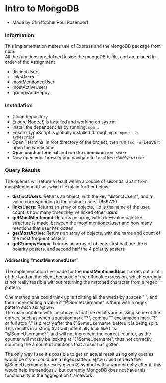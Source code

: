 # Intro to MongoDB
 
- Made by Christopher Poul Rosendorf

### Information

This implementation makes use of Express and the MongoDB package from npm.  
All the functions are defined inside the mongoDB.ts file, and are placed in order of the Assignment:  

- distinctUsers
- linksUsers
- mostMentionedUser
- mostActiveUsers
- grumpyAndHappy

### Installation

- Clone Repository
- Ensure NodeJS is installed and working on system
- Install the dependencies by running: `npm i`
- Ensure TypeScript is globally installed through npm: `npm i -g typescript`
- Open 1 terminal in root directory of the project, then run `tsc -w` (Leave it open the whole time)
- Open another terminal and run the command: `npm start`
- Now open your browser and navigate to `localhost:3000/twitter`

### Query Results

The queries will return a result within a couple of seconds, apart from mostMentionedUser, which I explain further below.  

- **distinctUsers**: Returns an object, with the key "distinctUsers", and a value corrosponding to the distinct users. (659775)
- **linksUsers**: Returns an array of objects, _id is the name of the user, count is how many times they've linked other users
- **getMostMentioned**: Returns an array, with a key/value pair-like structure is made, between the most mentioned user and how many mentions that user has gotten
- **getMostActive**: Returns an array of objects, with the name and count of the most frequent posters
- **getGrumpyHappy**: Returns an array of objects, first half are the 0 polarity posters, and second half the 4 polarity posters

#### Addressing "mostMentionedUser"

The implementation I've made for the **mostMentionedUser** carries out a lot of the load on the client, because of the difficult expression, which currently is not really feasible without returning the matched character from a regex pattern.

One method one could think up is splitting all the words by spaces " ", and then incrementing a value if "@SomeUsername" is there with a regex pattern such as: /@\w+/  
The main problem with the above is that the results are missing some of the entries, such as when a questionmark "?", comma "," exclamation mark "!" or full stop "." is directly after the @SomeUsername, before it is being split.  
This results in a string that will potentially look like this: "@SomeUsername?", and will not increment the correct counter, as the counter will mostly be looking at "@SomeUsername", thus not correctly counting the amount of mentions that a user has gotten.

The only way I see it's possible to get an actual result using only queries would be if you could use a regex pattern: /@\w+/ and retrieve the @SomeUsername for every given @ symbol with a word directly after it, this would help tremendously, but currently MongoDB does not have this functionality in the aggregation framework.
